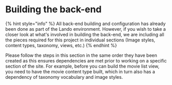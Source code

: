 # Building the back-end

{% hint style="info" %}
All back-end building and configuration has already been done as part of the Lando environment. However, if you wish to take a closer look at what's involved in building the back-end, we are including all the pieces required for this project in individual sections \(Image styles, content types, taxonomy, views, etc.\)
{% endhint %}

Please follow the steps in this section in the same order they have been created as this ensures dependencies are met prior to working on a specific section of the site. For example, before you can build the movie list view, you need to have the movie content type built, which in turn also has a dependency of taxonomy vocabulary and image styles.

